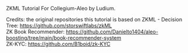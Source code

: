 ZKML Tutorial For Collegium-Aleo by Ludium. 

Credits: the original repositories this tutorial is based on 
ZKML - Decision Tree: https://github.com/storswiftlabs/zkML <br>
ZK Book Recommender: https://github.com/Danielto1404/aleo-boosting/tree/main/book-recommender-system <br>
ZK-KYC: https://github.com/B1boid/zk-KYC
